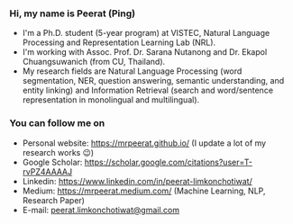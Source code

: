 ### Hi, my name is Peerat (Ping) 
- I'm a Ph.D. student (5-year program) at VISTEC, Natural Language Processing and Representation Learning Lab (NRL).
- I'm working with Assoc. Prof. Dr. Sarana Nutanong and Dr. Ekapol Chuangsuwanich (from CU, Thailand).
- My research fields are Natural Language Processing (word segmentation, NER, question answering, semantic understanding, and entity linking) and Information Retrieval (search and word/sentence representation in monolingual and multilingual).

### You can follow me on
- Personal website: https://mrpeerat.github.io/ (I update a lot of my research works 😉)
- Google Scholar: https://scholar.google.com/citations?user=T-rvPZ4AAAAJ
- Linkedin: https://www.linkedin.com/in/peerat-limkonchotiwat/
- Medium: https://mrpeerat.medium.com/ (Machine Learning, NLP, Research Paper)
- E-mail: peerat.limkonchotiwat@gmail.com

